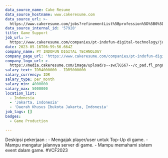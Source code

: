 ```yaml
---
data_source_name: Cake Resume
data_source_hostname: www.cakeresume.com
data_source_url: >-
  https://www.cakeresume.com/jobs?refinementList%5Bprofession%5D%5B0%5D=game-production&range%5Bsalary_range%5D%5Bmin%5D=100000
data_source_internal_id: '57928'
title: Game Support
job_url: >-
  https://www.cakeresume.com/companies/pt-indofun-digital-technology/jobs/game-support
date: 2023-05-16T06:59:56.664Z
company_name: PT INDOFUN DIGITAL TECHNOLOGY
company_page_url: 'https://www.cakeresume.com/companies/pt-indofun-digital-technology'
company_logo_url: >-
  https://media.cakeresume.com/image/upload/s--swClGS67--/c_pad,fl_png8,h_200,w_200/v1681457806/o2m3tuzwsd6rj7n7i5ps.png
salary_text: IDR4000000 - IDR5000000
salary_currency: IDR
salary_type: per_month
salary_min: 4000000
salary_max: 5000000
location_list:
  - Indonesia
  - 'Jakarta, Indonesia'
  - 'Daerah Khusus Ibukota Jakarta, Indonesia'
job_tags: []
badges:
  - Game Production

---
```


Deskipsi pekerjaan : - Mengajak player/user untuk Top-Up di game. - Mampu mengatur jalannya server di game. - Mampu memahami sistem event dalam game. #VCF2023